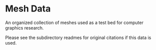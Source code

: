 # Mesh Data

An organized collection of meshes used as a test bed for computer graphics research.

Please see the subdirectory readmes for original citations if this data is used.
